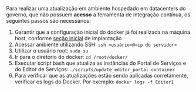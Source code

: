 Para realizar uma atualização	em ambiente hospedado em datacenters do governo, que não possuem **acesso** a ferramenta de integração contínua, os seguintes passos são necessários:

1. Garantir que a configuração inicial do docker já foi realizada na máquina host, conforme [seção inicial] de implantação
2. Acessar ambiente utilizando SSH: 
`ssh <usuário>@<ip do servidor>`
3. Utilizar o usuário root:
`sudo su`
4. Ir para o diretório do docker:
`cd /root/docker/`
5. Executar script bash que atualiza as instâncias do Portal de Serviços e do Editor de Serviços:
`./scripts/update_editor_portal_container`
6. Para verificar que as atualizações estão sendo aplicadas corretamente, verificar os logs do Docker. Por exemplo: 
`docker logs -f Editor1`

[seção inicial]:'_checklist-primeira-instalacao.md'